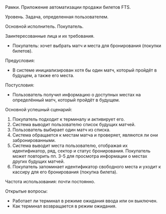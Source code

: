 Рамки. Приложение автоматизации продажи билетов FTS. 

Уровень. Задача, определенная пользователем. 

Основной исполнитель. Покупатель. 

Заинтересованные лица и их требования. 
-	Покупатель: хочет выбрать матч и места для бронирования (покупки билетов). 

Предусловия: 
-	В системе инициализирован хотя бы один матч, который пройдёт в будущем, а также его места. 

Постусловия: 
-	Пользователь получил информацию о доступных местах на определённый матч, который пройдёт в будущем. 

Основной успешный сценарий: 
1.	Покупатель подходит к терминалу и активирует его. 
2.	Система выводит пользователю список будущих матчей. 
3.	Пользователь выбирает один матч из списка. 
4.	Система обращается к местам матча и проверяет, являются ли они забронированными.
5.	Система выводит места пользователю, отображая их идентификатор, ряд, сектор и статус бронирования.
Покупатель может повторить пп. 3-5 для просмотра информации о местах других будущих матчей. 
6.	Покупатель запоминает идентификатор свободного места и уходит к кассиру для его бронирования (покупка билета). 

Частота использования: почти постоянно. 

Открытые вопросы: 
-	Работает ли терминал в режиме ожидания ввода или он выключен.
-	Как терминал возвращается в режим ожидания. 
